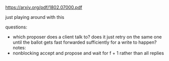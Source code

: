 https://arxiv.org/pdf/1802.07000.pdf

just playing around with this

questions:
  * which proposer does a client talk to? does it just retry on the same 
    one until the ballot gets fast forwarded sufficiently for a write to happen?
notes:
  * nonblocking accept and propose and wait for f + 1 rather than all replies